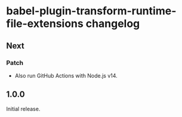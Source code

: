 # babel-plugin-transform-runtime-file-extensions changelog

## Next

### Patch

- Also run GitHub Actions with Node.js v14.

## 1.0.0

Initial release.

